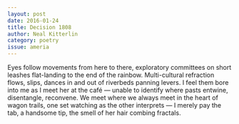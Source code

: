 ```yaml
---
layout: post 
date: 2016-01-24
title: Decision 1808
author: Neal Kitterlin
category: poetry
issue: ameria
---
```

Eyes follow movements from here to there, exploratory committees on short leashes flat-landing to the end of the rainbow. Multi-cultural refraction flows, slips, dances in and out of riverbeds panning levers. I feel them bore into me as I meet her at the café — unable to identify where pasts entwine, disentangle, reconvene. We meet where we always meet in the heart of wagon trails, one set watching as the other interprets — I merely pay the tab, a handsome tip, the smell of her hair combing fractals.